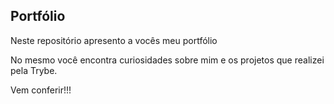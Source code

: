## Portfólio

Neste  repositório apresento a vocês meu portfólio

No mesmo você encontra  curiosidades sobre mim e os projetos que realizei pela Trybe.

Vem conferir!!!
